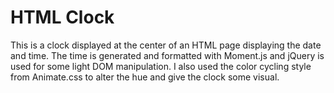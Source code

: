 # HTML Clock
This is a clock displayed at the center of an HTML page displaying the date and time.  The time is generated and formatted with Moment.js and jQuery is used for some light DOM manipulation.  I also used the color cycling style from Animate.css to alter the hue and give the clock some visual.  